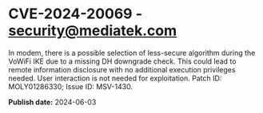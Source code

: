 # CVE-2024-20069 - security@mediatek.com

In modem, there is a possible selection of less-secure algorithm during the VoWiFi IKE due to a missing DH downgrade check. This could lead to remote information disclosure with no additional execution privileges needed. User interaction is not needed for exploitation. Patch ID: MOLY01286330; Issue ID: MSV-1430.

**Publish date:** 2024-06-03
